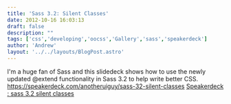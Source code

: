 ```yaml
---
title: 'Sass 3.2: Silent Classes'
date: 2012-10-16 16:03:13
draft: false
description: ""
tags: ['css','developing','oocss','Gallery','sass','speakerdeck']
author: 'Andrew'
layout: '../../layouts/BlogPost.astro'
---
```


I'm a huge fan of Sass and this slidedeck shows how to use the newly updated @extend functionality in Sass 3.2 to help write better CSS. https://speakerdeck.com/anotheruiguy/sass-32-silent-classes [Speakerdeck : sass 3.2 silent classes](https://speakerdeck.com/u/anotheruiguy/p/sass-32-silent-classes)
